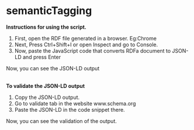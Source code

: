 # semanticTagging

<b>Instructions for using the script. </b>
<ol>
  <li>First, open the RDF file generated in a browser. Eg:Chrome</li>
  <li>Next, Press Ctrl+Shift+I or open Inspect and go to Console.</li>
  <li>Now, paste the JavaScript code that converts RDFa document to JSON-LD and press Enter</li>
</ol>
<p>Now, you can see the JSON-LD output</p><br>
<b>To validate the JSON-LD output</b>
<ol>
  <li>Copy the JSON-LD output.</li>
  <li>Go to validate tab in the website www.schema.org</li>
  <li>Paste the JSON-LD in the code snippet there.</li>
</ol>
<p>Now, you can see the validation of the output.</p>
